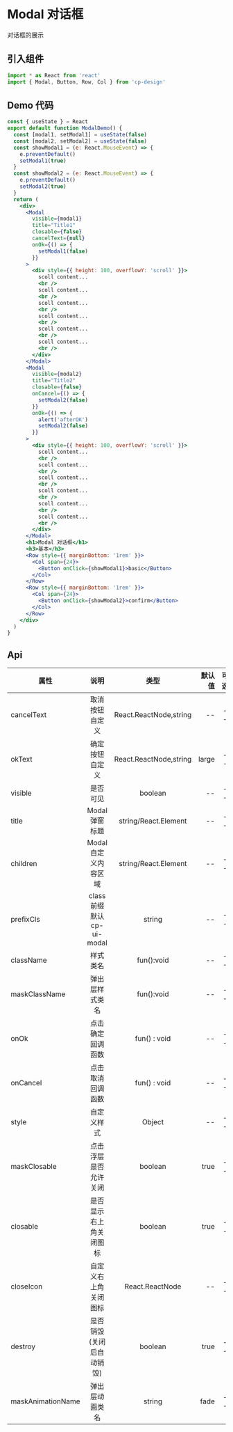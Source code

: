 # Modal 对话框

对话框的展示

## 引入组件

```jsx
import * as React from 'react'
import { Modal, Button, Row, Col } from 'cp-design'
```

## Demo 代码

```jsx
const { useState } = React
export default function ModalDemo() {
  const [modal1, setModal1] = useState(false)
  const [modal2, setModal2] = useState(false)
  const showModal1 = (e: React.MouseEvent) => {
    e.preventDefault()
    setModal1(true)
  }
  const showModal2 = (e: React.MouseEvent) => {
    e.preventDefault()
    setModal2(true)
  }
  return (
    <div>
      <Modal
        visible={modal1}
        title="Title1"
        closable={false}
        cancelText={null}
        onOk={() => {
          setModal1(false)
        }}
      >
        <div style={{ height: 100, overflowY: 'scroll' }}>
          scoll content...
          <br />
          scoll content...
          <br />
          scoll content...
          <br />
          scoll content...
          <br />
          scoll content...
          <br />
          scoll content...
          <br />
        </div>
      </Modal>
      <Modal
        visible={modal2}
        title="Title2"
        closable={false}
        onCancel={() => {
          setModal2(false)
        }}
        onOk={() => {
          alert('afterOK')
          setModal2(false)
        }}
      >
        <div style={{ height: 100, overflowY: 'scroll' }}>
          scoll content...
          <br />
          scoll content...
          <br />
          scoll content...
          <br />
          scoll content...
          <br />
          scoll content...
          <br />
          scoll content...
          <br />
        </div>
      </Modal>
      <h1>Modal 对话框</h1>
      <h3>基本</h3>
      <Row style={{ marginBottom: '1rem' }}>
        <Col span={24}>
          <Button onClick={showModal1}>basic</Button>
        </Col>
      </Row>
      <Row style={{ marginBottom: '1rem' }}>
        <Col span={24}>
          <Button onClick={showModal2}>confirm</Button>
        </Col>
      </Row>
    </div>
  )
}
```

## Api

| 属性              |            说明             |          类型          | 默认值 | 可选 |
| ----------------- | :-------------------------: | :--------------------: | -----: | :--: |
| cancelText        |       取消按钮自定义        | React.ReactNode,string |     -- |  --  |
| okText            |       确定按钮自定义        | React.ReactNode,string |  large |  --  |
| visible           |          是否可见           |        boolean         |     -- |  --  |
| title             |       Modal 弹窗标题        |  string/React.Element  |     -- |  --  |
| children          |    Modal 自定义内容区域     |  string/React.Element  |     -- |  --  |
| prefixCls         | class 前缀 默认 cp-ui-modal |         string         |     -- |  --  |
| className         |          样式类名           |       fun():void       |     -- |  --  |
| maskClassName     |       弹出层样式类名        |       fun():void       |     -- |  --  |
| onOk              |      点击确定回调函数       |      fun() : void      |     -- |  --  |
| onCancel          |      点击取消回调函数       |      fun() : void      |     -- |  --  |
| style             |         自定义样式          |         Object         |     -- |  --  |
| maskClosable      |    点击浮层是否允许关闭     |        boolean         |   true |  --  |
| closable          |   是否显示右上角关闭图标    |        boolean         |   true |  --  |
| closeIcon         |    自定义右上角关闭图标     |    React.ReactNode     |     -- |  --  |
| destroy           |  是否销毁(关闭后自动销毁)   |        boolean         |   true |  --  |
| maskAnimationName |       弹出层动画类名        |         string         |   fade |  --  |
